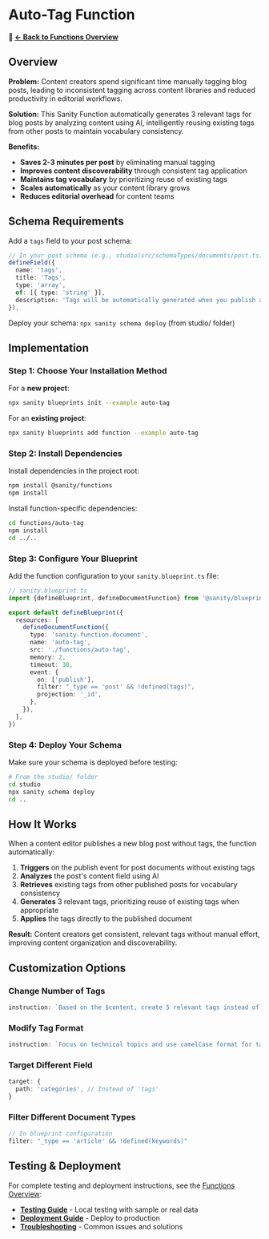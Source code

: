# Auto-Tag Function

**📖 [← Back to Functions Overview](../README.md)**

## Overview

**Problem:** Content creators spend significant time manually tagging blog posts, leading to inconsistent tagging across content libraries and reduced productivity in editorial workflows.

**Solution:** This Sanity Function automatically generates 3 relevant tags for blog posts by analyzing content using AI, intelligently reusing existing tags from other posts to maintain vocabulary consistency.

**Benefits:**

- **Saves 2-3 minutes per post** by eliminating manual tagging
- **Improves content discoverability** through consistent tag application
- **Maintains tag vocabulary** by prioritizing reuse of existing tags
- **Scales automatically** as your content library grows
- **Reduces editorial overhead** for content teams

## Schema Requirements

Add a `tags` field to your post schema:

```typescript
// In your post schema (e.g., studio/src/schemaTypes/documents/post.ts)
defineField({
  name: 'tags',
  title: 'Tags',
  type: 'array',
  of: [{ type: 'string' }],
  description: 'Tags will be automatically generated when you publish a post',
}),
```

Deploy your schema: `npx sanity schema deploy` (from studio/ folder)

## Implementation

### Step 1: Choose Your Installation Method

For a **new project**:

```bash
npx sanity blueprints init --example auto-tag
```

For an **existing project**:

```bash
npx sanity blueprints add function --example auto-tag
```

### Step 2: Install Dependencies

Install dependencies in the project root:

```bash
npm install @sanity/functions
npm install
```

Install function-specific dependencies:

```bash
cd functions/auto-tag
npm install
cd ../..
```

### Step 3: Configure Your Blueprint

Add the function configuration to your `sanity.blueprint.ts` file:

```ts
// sanity.blueprint.ts
import {defineBlueprint, defineDocumentFunction} from '@sanity/blueprints'

export default defineBlueprint({
  resources: [
    defineDocumentFunction({
      type: 'sanity.function.document',
      name: 'auto-tag',
      src: './functions/auto-tag',
      memory: 2,
      timeout: 30,
      event: {
        on: ['publish'],
        filter: "_type == 'post' && !defined(tags)",
        projection: '_id',
      },
    }),
  ],
})
```

### Step 4: Deploy Your Schema

Make sure your schema is deployed before testing:

```bash
# From the studio/ folder
cd studio
npx sanity schema deploy
cd ..
```

## How It Works

When a content editor publishes a new blog post without tags, the function automatically:

1. **Triggers** on the publish event for post documents without existing tags
2. **Analyzes** the post's content field using AI
3. **Retrieves** existing tags from other published posts for vocabulary consistency
4. **Generates** 3 relevant tags, prioritizing reuse of existing tags when appropriate
5. **Applies** the tags directly to the published document

**Result:** Content creators get consistent, relevant tags without manual effort, improving content organization and discoverability.

## Customization Options

### Change Number of Tags

```typescript
instruction: `Based on the $content, create 5 relevant tags instead of 3.`
```

### Modify Tag Format

```typescript
instruction: `Focus on technical topics and use camelCase format for tags.`
```

### Target Different Field

```typescript
target: {
  path: 'categories', // Instead of 'tags'
}
```

### Filter Different Document Types

```typescript
// In blueprint configuration
filter: "_type == 'article' && !defined(keywords)"
```

## Testing & Deployment

For complete testing and deployment instructions, see the [Functions Overview](../README.md):

- **[Testing Guide](../README.md#testing-functions-locally)** - Local testing with sample or real data
- **[Deployment Guide](../README.md#deployment-guide)** - Deploy to production
- **[Troubleshooting](../README.md#troubleshooting)** - Common issues and solutions

